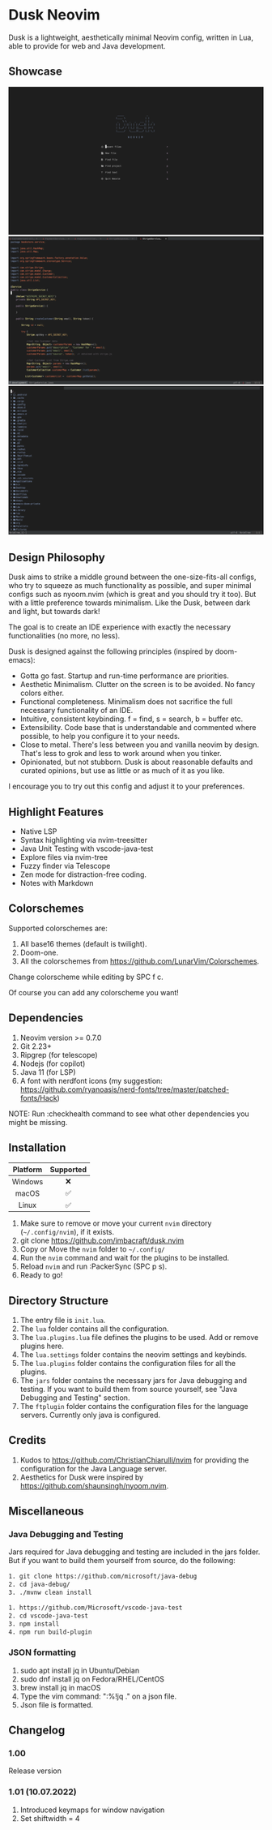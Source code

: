 # Dusk Neovim

Dusk is a lightweight, aesthetically minimal Neovim config, written in Lua, able to provide for web and Java development. 

## Showcase

<img src="./showcase/dashboard.png" alt="Dashboard" title="Dashboard">
<img src="./showcase/javacode.png" alt="Javacode" title="Javacode">
<img src="./showcase/nvimtree.png" alt="Nvimtree" title="Nvimtree">

## Design Philosophy

Dusk aims to strike a middle ground between the one-size-fits-all configs, who try to squeeze as much functionality as possible, and super minimal configs such as nyoom.nvim (which is great and you should try it too).
But with a little preference towards minimalism. Like the Dusk, between dark and light, but towards dark!

The goal is to create an IDE experience with exactly the necessary functionalities (no more, no less). 

Dusk is designed against the following principles (inspired by doom-emacs):

- Gotta go fast. Startup and run-time performance are priorities.
- Aesthetic Minimalism. Clutter on the screen is to be avoided. No fancy colors either.
- Functional completeness. Minimalism does not sacrifice the full necessary functionality of an IDE.
- Intuitive, consistent keybinding. f = find, s = search, b = buffer etc.
- Extensibility. Code base that is understandable and commented where possible, to help you configure it to your needs.
- Close to metal. There's less between you and vanilla neovim by design. That's less to grok and less to work around when you tinker.
- Opinionated, but not stubborn. Dusk is about reasonable defaults and curated opinions, but use as little or as much of it as you like.

I encourage you to try out this config and adjust it to your preferences.

## Highlight Features

- Native LSP
- Syntax highlighting via nvim-treesitter
- Java Unit Testing with vscode-java-test
- Explore files via nvim-tree 
- Fuzzy finder via Telescope
- Zen mode for distraction-free coding.
- Notes with Markdown

## Colorschemes

Supported colorschemes are:

1. All base16 themes (default is twilight).
2. Doom-one.
3. All the colorschemes from https://github.com/LunarVim/Colorschemes.

Change colorscheme while editing by SPC f c.

Of course you can add any colorscheme you want!

## Dependencies

1. Neovim version >= 0.7.0
2. Git 2.23+
3. Ripgrep (for telescope)
4. Nodejs (for copilot)
5. Java 11 (for LSP)
6. A font with nerdfont icons (my suggestion: https://github.com/ryanoasis/nerd-fonts/tree/master/patched-fonts/Hack)

NOTE: Run :checkhealth command to see what other dependencies you might be missing.

## Installation

| Platform | Supported |
|:--------:|:---------:|
|  Windows |     ❌    |
|   macOS  |     ✅    |
|   Linux  |     ✅    |

1. Make sure to remove or move your current `nvim` directory (`~/.config/nvim`), if it exists.
2. git clone https://github.com/imbacraft/dusk.nvim
3. Copy or Move the `nvim` folder to `~/.config/` 
4. Run the `nvim` command and wait for the plugins to be installed.
5. Reload `nvim` and run :PackerSync (SPC p s).
6. Ready to go!

## Directory Structure

1. The entry file is `init.lua`. 
2. The `lua` folder contains all the configuration.
3. The `lua.plugins.lua` file defines the plugins to be used. Add or remove plugins here.
4. The `lua.settings` folder contains the neovim settings and keybinds.
5. The `lua.plugins` folder contains the configuration files for all the plugins.
6. The `jars` folder contains the necessary jars for Java debugging and testing. If you want to build them from source yourself, see "Java Debugging and Testing" section.
7. The `ftplugin` folder contains the configuration files for the language servers. Currently only java is configured.

## Credits

1. Kudos to https://github.com/ChristianChiarulli/nvim for providing the configuration for the Java Language server.
2. Aesthetics for Dusk were inspired by https://github.com/shaunsingh/nyoom.nvim.

## Miscellaneous

### Java Debugging and Testing

Jars required for Java debugging and testing are included in the jars folder.
But if you want to build them yourself from source, do the following:
```
1. git clone https://github.com/microsoft/java-debug
2. cd java-debug/
3. ./mvnw clean install
```
```
1. https://github.com/Microsoft/vscode-java-test
2. cd vscode-java-test
3. npm install
4. npm run build-plugin
```
### JSON formatting

1. sudo apt install jq in Ubuntu/Debian 
2. sudo dnf install jq on Fedora/RHEL/CentOS
3. brew install jq in macOS
4. Type the vim command: ":%!jq ." on a json file.
5. Json file is formatted.


## Changelog

### 1.00

Release version

### 1.01 (10.07.2022)

1. Introduced keymaps for window navigation
2. Set shiftwidth = 4
